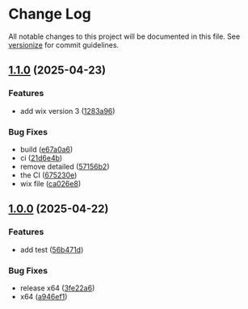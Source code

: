 # Change Log

All notable changes to this project will be documented in this file. See [versionize](https://github.com/versionize/versionize) for commit guidelines.

<a name="1.1.0"></a>
## [1.1.0](https://www.github.com/zulfikar4568/BuildDotnetApp/releases/tag/v1.1.0) (2025-04-23)

### Features

* add wix version 3 ([1283a96](https://www.github.com/zulfikar4568/BuildDotnetApp/commit/1283a96da14cf7bb3b5112c6963f5a96aa675518))

### Bug Fixes

* build ([e67a0a6](https://www.github.com/zulfikar4568/BuildDotnetApp/commit/e67a0a6af462bfc721d480a0a2b53def879beaef))
* ci ([21d6e4b](https://www.github.com/zulfikar4568/BuildDotnetApp/commit/21d6e4b2a8ed98020c2a0787a3463bc540fa1302))
* remove detailed ([57156b2](https://www.github.com/zulfikar4568/BuildDotnetApp/commit/57156b2d6ba47d7a3afba68417ba846f19b0d86d))
* the CI ([675230e](https://www.github.com/zulfikar4568/BuildDotnetApp/commit/675230e80bcbe1db6dbfff14465d6627bc525afb))
* wix file ([ca026e8](https://www.github.com/zulfikar4568/BuildDotnetApp/commit/ca026e897bec8380ed42594a5c33455ac3eaac77))

<a name="1.0.0"></a>
## [1.0.0](https://www.github.com/zulfikar4568/BuildDotnetApp/releases/tag/v1.0.0) (2025-04-22)

### Features

* add test ([56b471d](https://www.github.com/zulfikar4568/BuildDotnetApp/commit/56b471d9887fbb8e6b43928fe0ef4badcda52373))

### Bug Fixes

* release x64 ([3fe22a6](https://www.github.com/zulfikar4568/BuildDotnetApp/commit/3fe22a6b00db560ea5b0b49e4308f1ecb2e83ac3))
* x64 ([a946ef1](https://www.github.com/zulfikar4568/BuildDotnetApp/commit/a946ef1e55db26e5c5a35310f7c5dec3b6ce65c8))


